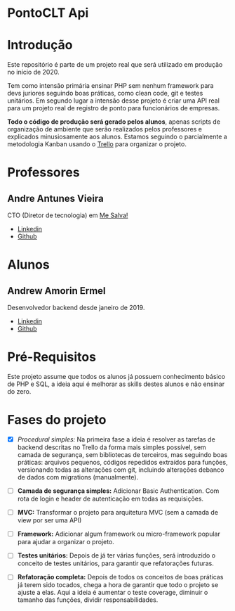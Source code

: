 # PontoCLT Api

# Introdução

Este repositório é parte de um projeto real que será utilizado em produção no início de 2020.

Tem como intensão primária ensinar PHP sem nenhum framework para devs juriores seguindo boas práticas, como clean code, 
git e testes unitários. Em segundo lugar a intensão desse projeto é criar uma API real para um projeto real de registro 
de ponto para funcionários de empresas.

**Todo o código de produção será gerado pelos alunos**, apenas scripts de organização de ambiente que serão realizados
pelos professores e explicados minusiosamente aos alunos.
Estamos seguindo o parcialmente a metodologia Kanban usando o [Trello](https://trello.com/b/ljki55rX/pontoclt) para 
organizar o projeto.

# Professores
## Andre Antunes Vieira
CTO (Diretor de tecnologia) em [Me Salva!](https://www.mesalva.com)
- [Linkedin](https://linkedin.com/in/andreantunesvieira)
- [Github](https://github.com/andreantunesvieira)

# Alunos
## Andrew Amorin Ermel
Desenvolvedor backend desde janeiro de 2019.
- [Linkedin](https://www.linkedin.com/in/andrew-ermel-7465ba16a)
- [Github](https://github.com/andrewermel)

# Pré-Requisitos
Este projeto assume que todos os alunos já possuem conhecimento básico de PHP e SQL, a ideia aqui é melhorar as skills destes alunos e não ensinar do zero.

# Fases do projeto

- [x] *Procedural simples:* Na primeira fase a ideia é resolver as tarefas de backend descritas no Trello da forma mais 
simples possível, sem camada de segurança, sem bibliotecas de terceiros, mas seguindo boas práticas: arquivos pequenos, 
códigos repedidos extraídos para funções, versionando todas as alterações com git, incluindo alterações debanco de dados
com migrations (manualmente).

- [ ] **Camada de segurança simples:** Adicionar Basic Authentication. Com rota de login e header de autenticação em todas
as requisições.

- [ ] **MVC:** Transformar o projeto para arquitetura MVC (sem a camada de view por ser uma API)

- [ ] **Framework:** Adicionar algum framework ou micro-framework popular para ajudar a organizar o projeto.

- [ ] **Testes unitários:** Depois de já ter várias funções, será introduzido o conceito de testes unitários, para 
garantir que refatorações futuras.

- [ ] **Refatoração completa:** Depois de todos os conceitos de boas práticas já terem sido tocados, chega a hora de
garantir que todo o projeto se ajuste a elas. Aqui a ideia é aumentar o teste coverage, diminuir o tamanho das funções,
dividir responsabilidades.
